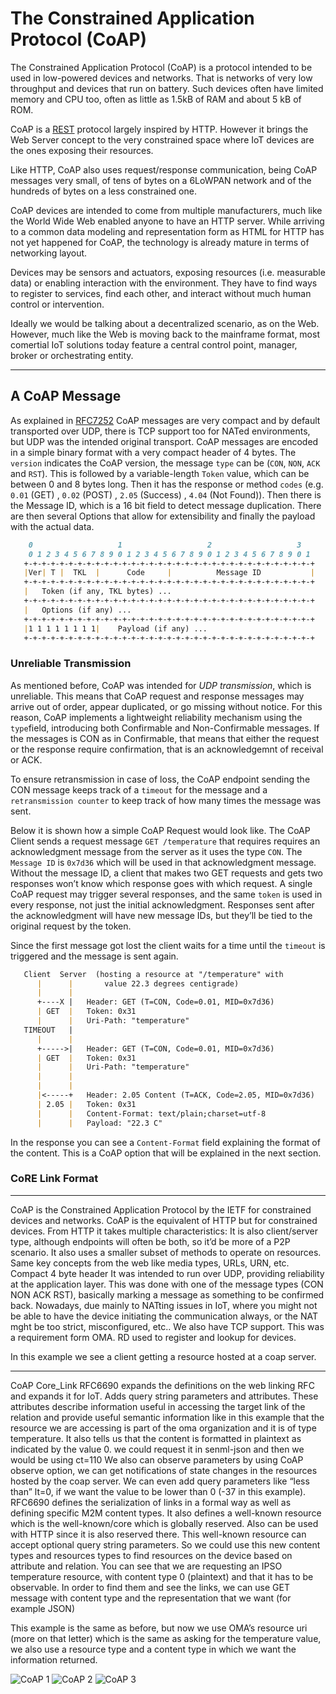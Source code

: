 # The Constrained Application Protocol (CoAP)

The Constrained Application Protocol (CoAP) is a protocol intended to be used in low-powered devices and networks. That is networks of very low throughput and devices that run on battery. Such devices often have limited memory and CPU too, often as little as 1.5kB of RAM and about 5 kB of ROM.

CoAP is a [REST](https://www.ics.uci.edu/~fielding/pubs/dissertation/rest_arch_style.htm) protocol largely inspired by HTTP. However it brings the Web Server concept to the very constrained space where IoT devices are the ones exposing their resources.

Like HTTP, CoAP also uses request/response communication, being CoAP messages very small, of tens of bytes on a 6LoWPAN network and of the hundreds of bytes on a less constrained one.

CoAP devices are intended to come from multiple manufacturers, much like the World Wide Web enabled anyone to have an HTTP server. While arriving to a common data modeling and representation form as HTML for HTTP has not yet happened for CoAP, the technology is already mature in terms of networking layout.

Devices may be sensors and actuators, exposing resources (i.e. measurable data) or enabling interaction with the environment. They have to find ways to register to services, find each other, and interact without much human control or intervention.

Ideally we would be talking about a decentralized scenario, as on the Web. However, much like the Web is moving back to the mainframe format, most comertial IoT solutions today feature a central control point, manager, broker or orchestrating entity.  

---

## A CoAP Message

As explained in [RFC7252](https://tools.ietf.org/html/rfc7252) CoAP messages are very compact and by default transported over UDP, there is TCP support too for NATed environments, but UDP was the intended original transport. CoAP messages are encoded in a simple binary format with a very compact header of 4 bytes. The `version` indicates the CoAP version, the message `type` can be (`CON`, `NON`, `ACK` and `RST`). This is followed by a variable-length `Token` value, which can be between 0 and 8 bytes long. Then it has the response or method `codes` (e.g. `0.01` (GET) , `0.02` (POST) , `2.05` (Success) , `4.04` (Not Found)). Then there is the Message ID, which is a 16 bit field to detect message duplication. There are then several Options that allow for extensibility and finally the payload with the actual data.

``` md
    0                   1                   2                   3
    0 1 2 3 4 5 6 7 8 9 0 1 2 3 4 5 6 7 8 9 0 1 2 3 4 5 6 7 8 9 0 1
   +-+-+-+-+-+-+-+-+-+-+-+-+-+-+-+-+-+-+-+-+-+-+-+-+-+-+-+-+-+-+-+-+
   |Ver| T |  TKL  |      Code     |          Message ID           |
   +-+-+-+-+-+-+-+-+-+-+-+-+-+-+-+-+-+-+-+-+-+-+-+-+-+-+-+-+-+-+-+-+
   |   Token (if any, TKL bytes) ...
   +-+-+-+-+-+-+-+-+-+-+-+-+-+-+-+-+-+-+-+-+-+-+-+-+-+-+-+-+-+-+-+-+
   |   Options (if any) ...
   +-+-+-+-+-+-+-+-+-+-+-+-+-+-+-+-+-+-+-+-+-+-+-+-+-+-+-+-+-+-+-+-+
   |1 1 1 1 1 1 1 1|    Payload (if any) ...
   +-+-+-+-+-+-+-+-+-+-+-+-+-+-+-+-+-+-+-+-+-+-+-+-+-+-+-+-+-+-+-+-+
```

### Unreliable Transmission

As mentioned before, CoAP was intended for *UDP transmission*, which is unreliable. This means that CoAP request and response messages may arrive out of order, appear duplicated, or go missing without notice. For this reason, CoAP implements a lightweight reliability mechanism using the `type`field, introducing both Confirmable and Non-Confirmable messages. If the messages is CON as in Confirmable, that means that either the request or the response require confirmation, that is an acknowledgemnt of receival or ACK.

To ensure retransmission in case of loss, the CoAP endpoint sending the CON message keeps track of a `timeout` for the message and a `retransmission counter` to keep track of how many times the message was sent.

Below it is shown how a simple CoAP Request would look like. The CoAP Client sends a request message `GET /temperature` that requires requires an acknowledgment message from the server as it uses the type `CON`. The `Message ID` is `0x7d36` which will be used in that acknowledgment message. Without the message ID, a client that makes two GET requests and gets two responses won’t know which response goes with which request. A single CoAP request may trigger several responses, and the same `token` is used in every response, not just the initial acknowledgment. Responses sent after the acknowledgment will have new message IDs, but they’ll be tied to the original request by the token.

Since the first message got lost the client waits for a time until the `timeout` is triggered and the message is sent again.

```md
   Client  Server  (hosting a resource at "/temperature" with 
      |      |       value 22.3 degrees centigrade)
      |      |
      +----X |   Header: GET (T=CON, Code=0.01, MID=0x7d36)
      | GET  |   Token: 0x31
      |      |   Uri-Path: "temperature"
   TIMEOUT   |
      |      |
      +----->|   Header: GET (T=CON, Code=0.01, MID=0x7d36)
      | GET  |   Token: 0x31
      |      |   Uri-Path: "temperature"
      |      |
      |      |
      |<-----+   Header: 2.05 Content (T=ACK, Code=2.05, MID=0x7d36)
      | 2.05 |   Token: 0x31
      |      |   Content-Format: text/plain;charset=utf-8
      |      |   Payload: "22.3 C"
```

In the response you can see a `Content-Format` field explaining the format of the content. This is a CoAP option that will be explained in the next section.

### CoRE Link Format
---

CoAP is the Constrained Application Protocol by the IETF for constrained devices and networks.  CoAP is the equivalent of HTTP but for constrained devices. From HTTP it takes multiple characteristics:
It is also client/server type, although endpoints will often be both, so it’d be more of a P2P scenario.
It also uses a smaller subset of methods to operate on resources.
Same key concepts from the web like media types, URLs, URN, etc.
Compact 4 byte header
It was intended to run over UDP, providing reliability at the application layer. This was  done with one of the message types (CON NON ACK RST), basically marking a message as something to be confirmed back.
Nowadays, due mainly to NATting issues in IoT, where you might not be able to have the device initiating the communication always, or the NAT mght be too strict, misconfigured, etc.. We also have TCP support. This was a requirement form OMA.
RD used to register and lookup for devices.

In this example we see a client getting a resource hosted at a coap server.


---

CoAP Core_Link RFC6690 expands the definitions on the web linking RFC and expands it for IoT. 
Adds query string parameters and attributes. These attributes describe information useful in accessing the target link of the relation and provide useful semantic information like in this example that the resource we are accessing is part of the oma organization and it is of type temperature. It also tells us that the content is formatted in plaintext as indicated by the value 0. we could request it in senml-json and then we would be using ct=110 
We also can observe parameters by using CoAP observe option, we can get notifications of state changes in the resources hosted by the coap server. We can even add query parameters like “less than” lt=0, if we want the value to be lower than 0 (-37 in this example).
RFC6690 defines the serialization of links in a formal way as well as defining specific M2M content types.
It also defines a well-known resource which is the well-known/core which is globally reserved. Also can be used with HTTP since it is also reserved there. 
This well-known resource can accept optional query string parameters. So we could use this new content types and resources types to find resources on the device based on attribute and relation. You can see that we are requesting an IPSO temperature resource, with content type 0 (plaintext) and that it has to be observable.
In order to find them and see the links, we can use GET  message with content type and the representation that we want (for example JSON)

This example is the same as before, but now we use OMA’s resource uri (more on that letter) which is the same as asking for the temperature value, we also use a resource type and a content type in which we want the information returned.


![CoAP 1](./img/coap1.png)
![CoAP 2](./img/coap2.png)
![CoAP 3](./img/coap3.png)